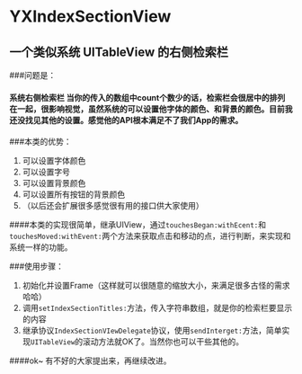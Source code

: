# YXIndexSectionView
## 一个类似系统 UITableView 的右侧检索栏
###问题是：
#### 系统右侧检索栏 当你的传入的数组中count个数少的话，检索栏会很居中的排列在一起，很影响视觉，虽然系统的可以设置他字体的颜色、和背景的颜色。目前我还没找见其他的设置。感觉他的API根本满足不了我们App的需求。
###本类的优势：
1. 可以设置字体颜色
2. 可以设置字号
3. 可以设置背景颜色
4. 可以设置所有按钮的背景颜色
5. （以后还会扩展很多感觉很有用的接口供大家使用）

####本类的实现很简单，继承UIView，通过`touchesBegan:withEcent:`和`touchesMoved:withEvent:`两个方法来获取点击和移动的点，进行判断，来实现和系统一样的功能。

###使用步骤：
1. 初始化并设置Frame（这样就可以很随意的缩放大小，来满足很多古怪的需求哈哈）
2. 调用`setIndexSectionTitles:`方法，传入字符串数组，就是你的检索栏要显示的内容
3. 继承协议`IndexSectionVIewDelegate`协议，使用`sendInterget:`方法，简单实现`UITableView`的滚动方法就OK了。当然你也可以干些其他的。

####ok~ 有不好的大家提出来，再继续改进。



